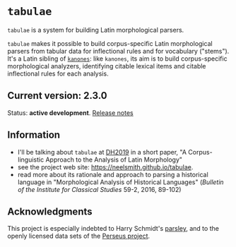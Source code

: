 # `tabulae` #

`tabulae` is a system for building Latin morphological parsers.

`tabulae` makes it possible to build corpus-specific Latin morphological parsers from tabular data for inflectional rules and for vocabulary ("stems").  It's a Latin sibling of [`kanones`](https://github.com/neelsmith/kanones):  like `kanones`, its aim is to build corpus-specific morphological analyzers, identifying citable lexical items and citable inflectional rules for each analysis.


## Current version: 2.3.0

Status:  **active development**. [Release notes](releases.md)


## Information

-  I'll be talking about `tabulae` at [DH2019](https://dh2019.adho.org) in a short paper, "A Corpus-linguistic Approach to the Analysis of Latin Morphology"
-   see the project web site: <https://neelsmith.github.io/tabulae>.
-   read more about its rationale and approach to parsing a historical language in "Morphological Analysis of Historical Languages" (*Bulletin of the Institute for Classical Studies* 59-2, 2016, 89-102)

## Acknowledgments

This project is especially indebted to Harry Schmidt's [parsley](https://github.com/goldibex/parsley-core), and to the openly licensed data sets of the [Perseus project](http://www.perseus.tufts.edu).
